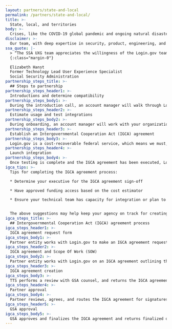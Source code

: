 ```yaml
---
layout: partners/state-and-local
permalink: /partners/state-and-local/
title: >-
  State, local, and territories
body: >-
  Crises, like the COVID-19 global pandemic and ongoing natural disasters, make it more urgent than ever for the public to gain fast and easy access to their benefits and services. The General Services Administration’s (GSA) Technology Transformation Services (TTS) realizes the burden this has put on state and local governments. Our team, with deep expertise in security, product, engineering, and user experience, is seeking state, local, and territory government partners that want to take advantage of all that Login.gov has to offer.
disclaimer: >-
  Our team, with deep expertise in security, product, engineering, and user experience, is seeking state and local government partners that want to take advantage of all that Login.gov has to offer for their federally funded programs. **TTS must limit engagements with state and local entities to work that is linked to federal programs in which TTS is uniquely positioned to provide assistance.** As such, your program must be federally funded or linked to a federal program such as the United States Digital Services (USDS). 
ssa_quote: |-
  > “The SSA UXG team appreciates the willingness of the Login.gov team to listen to our goals, concerns, and questions, then work with us to identify a path forward that will benefit the customers (end users) of SSA and other federal agencies. The team’s flexibility and willingness to hear our suggestions is very much appreciated. We enjoy brainstorming together and sharing research findings as we try to help each other move forward.”
  {:class="margin-0"}

  Elizabeth Hanst
  Former Technology Lead User Experience Specialist
  Social Security Administration
partnership_steps_title: >-
  ## Steps to partnership
partnership_steps_header1: >-
  Introductions and determine compatibility
partnership_steps_body1: >-
  During the introduction call, an account manager will walk through Login.gov services and answer any questions that you have. This step will determine if Login.gov is a good fit for your agency. [Contact our Partnerships Team to get started](/partners/business_inquiries/){:class="external-link"}.
partnership_steps_header2: >-
  Estimate usage and test integrations
partnership_steps_body2: >-
  During onboarding, an account manager will work with your organization to estimate usage and provide a cost estimator. Once you’ve created your application and implemented an identity protocol, you can register it in the test environment dashboard and start testing. We advise at least two to three weeks for your team to test and integrate with Login.gov. [Learn more about the sandbox environment](https://developers.login.gov/testing/#how-to-get-started){:class="external-link"}.
partnership_steps_header3: >-
  Establish an Intergovernmental Cooperation Act (IGCA) agreement
partnership_steps_body3: >-
  Login.gov is a cost-recoverable federal service, which means we must, by law, charge for our work. Our partnership and financial engagement will be governed by an Intergovernmental Cooperation Act (IGCA) agreement. An IGCA agreement is a contract between a federal agency and a non-federal entity, like a state or local government. For Login.gov, these are the contracts we have with state, local, and territory governments that let them use Login.gov as partners/clients. [Learn more about the IGCA process below](/partners/state-and-local/#intergovernmental-cooperation-act-igca-process).
partnership_steps_header4: >-
  Launch integration
partnership_steps_body4: >-
  Once testing is complete and the IGCA agreement has been executed, Login.gov aims to launch your integration within two weeks.
igca_tips: >-
  Tips for completing the IGCA agreement process:

  * Determine your executive for the IGCA agreement sign-off

  * Have approved funding access based on the cost estimator

  * Ensure your technical team has capacity for integration or plan to hire a team


  The above suggestions may help keep your agency on track for creating the IGCA agreement and receiving proper approvals.
igca_steps_title: >-
  ## Intergovernmental Cooperation Act (IGCA) agreement process
igca_steps_header1: >-
  IGCA agreement request form
igca_steps_body1: >-
  Partner entity works with Login.gov to make an IGCA agreement request letter, which requires signature by the executive of the entity (the governor of a state, mayor of a city, or designated governmental official delegated from the chief of the executive).
igca_steps_header2: >-
  IGCA agreement and Scope Of Work (SOW)
igca_steps_body2: >-
  Partner entity works with Login.gov on an IGCA agreement outlining the SOW.
igca_steps_header3: >-
  IGCA agreement creation
igca_steps_body3: >-
  TTS performs a review with GSA counsel, and returns the IGCA agreement to the partner entity ready for signatures.
igca_steps_header4: >-
  Partner approval
igca_steps_body4: >-
  Partner reviews, agrees, and routes the IGCA agreement for signatures to return to TTS.
igca_steps_header5: >-
  GSA approval
igca_steps_body5: >-
  GSA approves and finalizes the IGCA agreement and returns finalized documents to the partner.
---
```

